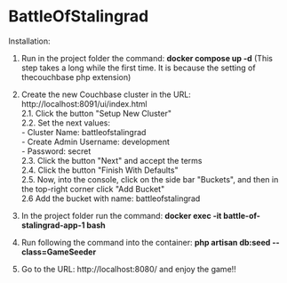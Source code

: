 # BattleOfStalingrad

Installation:

1. Run in the project folder the command: **docker compose up -d**
	(This step takes a long while the first time. It is because the setting of thecouchbase php extension)

2. Create the new Couchbase cluster in the URL: http://localhost:8091/ui/index.html  
    2.1. Click the button "Setup New Cluster"  
	2.2. Set the next values:  
		- Cluster Name: battleofstalingrad  
		- Create Admin Username: development  
		- Password: secret  
	2.3. Click the button "Next" and accept the terms  
	2.4. Click the button "Finish With Defaults"  
	2.5. Now, into the console, click on the side bar "Buckets", and then in the top-right corner click "Add Bucket"  
	2.6 Add the bucket with name: battleofstalingrad  

3. In the project folder run the command: **docker exec -it battle-of-stalingrad-app-1 bash**
4. Run following the command into the container: **php artisan db:seed --class=GameSeeder**
5. Go to the URL: http://localhost:8080/ and enjoy the game!!
